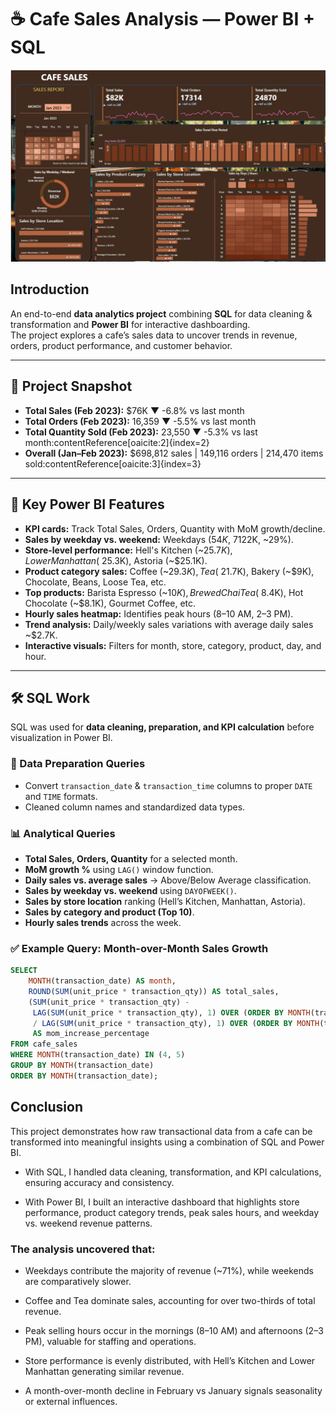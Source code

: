 # ☕ Cafe Sales Analysis — Power BI + SQL

![Report View](/Page%201.png)

## Introduction
An end-to-end **data analytics project** combining **SQL** for data cleaning & transformation and **Power BI** for interactive dashboarding.  
The project explores a cafe’s sales data to uncover trends in revenue, orders, product performance, and customer behavior.  

---

## 🚀 Project Snapshot
- **Total Sales (Feb 2023):** $76K ▼ -6.8% vs last month  
- **Total Orders (Feb 2023):** 16,359 ▼ -5.5% vs last month  
- **Total Quantity Sold (Feb 2023):** 23,550 ▼ -5.3% vs last month:contentReference[oaicite:2]{index=2}  
- **Overall (Jan–Feb 2023):** $698,812 sales | 149,116 orders | 214,470 items sold:contentReference[oaicite:3]{index=3}

---

## 📌 Key Power BI Features
- **KPI cards:** Track Total Sales, Orders, Quantity with MoM growth/decline.  
- **Sales by weekday vs. weekend:** Weekdays ($54K, ~71%) vs Weekends ($22K, ~29%).  
- **Store-level performance:** Hell's Kitchen (~$25.7K), Lower Manhattan (~$25.3K), Astoria (~$25.1K).  
- **Product category sales:** Coffee (~$29.3K), Tea (~$21.7K), Bakery (~$9K), Chocolate, Beans, Loose Tea, etc.  
- **Top products:** Barista Espresso (~$10K), Brewed Chai Tea (~$8.4K), Hot Chocolate (~$8.1K), Gourmet Coffee, etc.  
- **Hourly sales heatmap:** Identifies peak hours (8–10 AM, 2–3 PM).  
- **Trend analysis:** Daily/weekly sales variations with average daily sales ~$2.7K.  
- **Interactive visuals:** Filters for month, store, category, product, day, and hour.  

---

## 🛠 SQL Work
SQL was used for **data cleaning, preparation, and KPI calculation** before visualization in Power BI.  

### 🔧 Data Preparation Queries
- Convert `transaction_date` & `transaction_time` columns to proper `DATE` and `TIME` formats.  
- Cleaned column names and standardized data types.  

### 📊 Analytical Queries
- **Total Sales, Orders, Quantity** for a selected month.  
- **MoM growth %** using `LAG()` window function.  
- **Daily sales vs. average sales** → Above/Below Average classification.  
- **Sales by weekday vs. weekend** using `DAYOFWEEK()`.  
- **Sales by store location** ranking (Hell’s Kitchen, Manhattan, Astoria).  
- **Sales by category and product (Top 10)**.  
- **Hourly sales trends** across the week. 


### ✅ Example Query: Month-over-Month Sales Growth
```sql
SELECT 
    MONTH(transaction_date) AS month,
    ROUND(SUM(unit_price * transaction_qty)) AS total_sales,
    (SUM(unit_price * transaction_qty) - 
     LAG(SUM(unit_price * transaction_qty), 1) OVER (ORDER BY MONTH(transaction_date))) 
     / LAG(SUM(unit_price * transaction_qty), 1) OVER (ORDER BY MONTH(transaction_date)) * 100 
     AS mom_increase_percentage
FROM cafe_sales
WHERE MONTH(transaction_date) IN (4, 5)
GROUP BY MONTH(transaction_date)
ORDER BY MONTH(transaction_date);
```

## Conclusion

This project demonstrates how raw transactional data from a cafe can be transformed into meaningful insights using a combination of SQL and Power BI.

- With SQL, I handled data cleaning, transformation, and KPI calculations, ensuring accuracy and consistency.

- With Power BI, I built an interactive dashboard that highlights store performance, product category trends, peak sales hours, and weekday vs. weekend revenue patterns.

### The analysis uncovered that:

- Weekdays contribute the majority of revenue (~71%), while weekends are comparatively slower.

- Coffee and Tea dominate sales, accounting for over two-thirds of total revenue.

- Peak selling hours occur in the mornings (8–10 AM) and afternoons (2–3 PM), valuable for staffing and operations.

- Store performance is evenly distributed, with Hell’s Kitchen and Lower Manhattan generating similar revenue.

- A month-over-month decline in February vs January signals seasonality or external influences.
 


